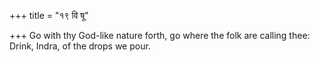 +++
title = "१९ वि षू"

+++
Go with thy God-like nature forth, go where the folk are calling thee:  
     Drink, Indra, of the drops we pour.